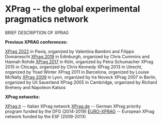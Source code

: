 # XPrag -- the global experimental pragmatics network

BRIEF DESCRIPTION OF XPRAG

**Previous XPRAG conferences:**

[XPrag 2022](https://sites.google.com/iusspavia.it/xprag2022/xprag-2022) in Pavia, organized by Valentina Bambini and Filippo Domaneschi
[XPrag 2019](https://www.xprag2019.ppls.ed.ac.uk/) in Edinburgh, organized by Chris Cummins and Hannah Rohde
[XPrag 2017](https://xprag2017.uni-koeln.de/) in Köln, organized by Petra Schumacher
XPrag 2015 in Chicago, organized by Chris Kennedy
XPrag 2013 in Utrecht, organized by Yoad Winter
XPrag 2011 in Barcelona, organized by Louise McNally
[XPrag 2009](https://sites.google.com/site/xprag2009/) in Lyon, organized by Ira Noveck
XPrag 2007 in Berlin, organized by Uli Sauerland
XPrag 2005 in Cambridge, organized by Richard Breheny and Napoleon Katsos

**XPrag networks:**


[XPrag.it](https://www.xpragit.com/) -- Italian XPrag network 
[XPrag.de](https://www.xprag.de/) -- German XPrag priority program funded by the DFG (2014-2019)
[EURO-XPRAG](http://archives.esf.org/coordinating-research/research-networking-programmes/humanities-hum/euro-xprag.html) -- European XPrag network funded by the ESF (2009-2013)